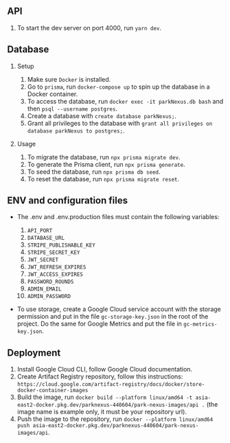 ## API

1. To start the dev server on port 4000, run `yarn dev`.

## Database

1. Setup

   1. Make sure `Docker` is installed.
   2. Go to `prisma`, run `docker-compose up` to spin up the database in a Docker container.
   3. To access the database, run `docker exec -it parkNexus.db bash` and then `psql --username postgres`.
   4. Create a database with `create database parkNexus;`.
   5. Grant all privileges to the database with `grant all privileges on database parkNexus to postgres;`.

2. Usage
   1. To migrate the database, run `npx prisma migrate dev`.
   2. To generate the Prisma client, run `npx prisma generate`.
   3. To seed the database, run `npx prisma db seed`.
   4. To reset the database, run `npx prisma migrate reset`.

## ENV and configuration files

- The .env and .env.production files must contain the following variables:

  1. `API_PORT`
  2. `DATABASE_URL`
  3. `STRIPE_PUBLISHABLE_KEY`
  4. `STRIPE_SECRET_KEY`
  5. `JWT_SECRET`
  6. `JWT_REFRESH_EXPIRES`
  7. `JWT_ACCESS_EXPIRES`
  8. `PASSWORD_ROUNDS`
  9. `ADMIN_EMAIL`
  10. `ADMIN_PASSWORD`

- To use storage, create a Google Cloud service account with the storage permission and put in the file `gc-storage-key.json` in the root of the project. Do the same for Google Metrics and put the file in `gc-metrics-key.json`.

## Deployment

1. Install Google Cloud CLI, follow Google Cloud documentation.
2. Create Artifact Registry repository, follow this instructions: `https://cloud.google.com/artifact-registry/docs/docker/store-docker-container-images`
3. Build the image, run `docker build --platform linux/amd64 -t asia-east2-docker.pkg.dev/parknexus-440604/park-nexus-images/api .` (the image name is example only, it must be your repository url).
4. Push the image to the repository, run `docker --platform linux/amd64 push asia-east2-docker.pkg.dev/parknexus-440604/park-nexus-images/api`.
